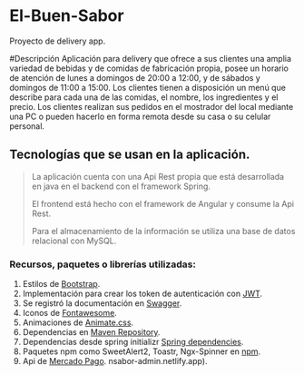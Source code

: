 # El-Buen-Sabor
Proyecto de delivery app.

#Descripción
Aplicación para delivery que ofrece a sus clientes una amplia variedad de bebidas y de comidas de fabricación propia, 
posee un horario de atención de lunes a domingos de 20:00 a 12:00, y de sábados y domingos de 11:00 a 15:00. 
Los clientes tienen a disposición un menú que describe para cada una de las comidas, el nombre, 
los ingredientes y el precio. Los clientes realizan sus pedidos en el mostrador del local 
mediante una PC o pueden hacerlo en forma remota desde su casa o su celular personal.

## Tecnologías que se usan en la aplicación.
> La aplicación cuenta con una Api Rest propia que está desarrollada en java en el backend con el framework Spring.
> 
> El frontend está hecho con el framework de Angular y consume la Api Rest.
> 
> Para el almacenamiento de la información se utiliza una base de datos relacional con MySQL.

### Recursos, paquetes o librerías utilizadas:
1. Estilos de [Bootstrap](https://getbootstrap.com).
2. Implementación para crear los token de autenticación con [JWT](https://jwt.io).
3. Se registró la documentación en [Swagger](https://swagger.io).
4. Iconos de [Fontawesome](https://fontawesome.com). 
5. Animaciones de [Animate.css](https://animate.style).
6. Dependencias en [Maven Repository](https://mvnrepository.com/).
7. Dependencias desde spring initializr [Spring dependencies](https://start.spring.io/).
8. Paquetes npm como SweetAlert2, Toastr, Ngx-Spinner en [npm](https://www.npmjs.com/).
9. Api de [Mercado Pago](https://www.mercadopago.com.ar/developers/es/reference).
nsabor-admin.netlify.app).